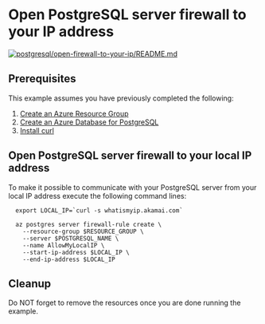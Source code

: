 
# Open PostgreSQL server firewall to your IP address

[![postgresql/open-firewall-to-your-ip/README.md](https://github.com/Azure-Samples/java-on-azure-examples/actions/workflows/postgresql_open-firewall-to-your-ip_README_md.yml/badge.svg)](https://github.com/Azure-Samples/java-on-azure-examples/actions/workflows/postgresql_open-firewall-to-your-ip_README_md.yml)

## Prerequisites

This example assumes you have previously completed the following:

1. [Create an Azure Resource Group](../../../general/group/create/README.md)
1. [Create an Azure Database for PostgreSQL](../create/README.md)
1. [Install curl](https://curl.haxx.se/download.html)

<!-- workflow.include(../create/README.md) -->

## Open PostgreSQL server firewall to your local IP address

To make it possible to communicate with your PostgreSQL server from your local IP
address execute the following command lines:

```shell
  export LOCAL_IP=`curl -s whatismyip.akamai.com`

  az postgres server firewall-rule create \
    --resource-group $RESOURCE_GROUP \
    --server $POSTGRESQL_NAME \
    --name AllowMyLocalIP \
    --start-ip-address $LOCAL_IP \
    --end-ip-address $LOCAL_IP
```

## Cleanup

<!-- workflow.directOnly()

  az group delete --name $RESOURCE_GROUP --yes || true

  -->

Do NOT forget to remove the resources once you are done running the example.
